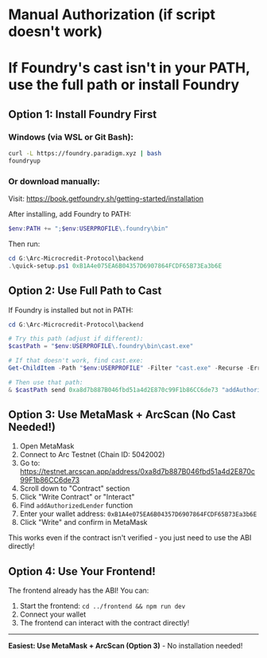 # Manual Authorization (if script doesn't work)

# If Foundry's cast isn't in your PATH, use the full path or install Foundry

## Option 1: Install Foundry First

### Windows (via WSL or Git Bash):
```bash
curl -L https://foundry.paradigm.xyz | bash
foundryup
```

### Or download manually:
Visit: https://book.getfoundry.sh/getting-started/installation

After installing, add Foundry to PATH:
```powershell
$env:PATH += ";$env:USERPROFILE\.foundry\bin"
```

Then run:
```powershell
cd G:\Arc-Microcredit-Protocol\backend
.\quick-setup.ps1 0xB1A4e075EA6B04357D6907864FCDF65B73Ea3b6E
```

## Option 2: Use Full Path to Cast

If Foundry is installed but not in PATH:

```powershell
cd G:\Arc-Microcredit-Protocol\backend

# Try this path (adjust if different):
$castPath = "$env:USERPROFILE\.foundry\bin\cast.exe"

# If that doesn't work, find cast.exe:
Get-ChildItem -Path "$env:USERPROFILE" -Filter "cast.exe" -Recurse -ErrorAction SilentlyContinue | Select-Object -First 1 -ExpandProperty FullName

# Then use that path:
& $castPath send 0xa8d7b887B046fbd51a4d2E870c99F1b86CC6de73 "addAuthorizedLender(address)" 0xB1A4e075EA6B04357D6907864FCDF65B73Ea3b6E --rpc-url https://rpc.testnet.arc.network --private-key YOUR_PRIVATE_KEY
```

## Option 3: Use MetaMask + ArcScan (No Cast Needed!)

1. Open MetaMask
2. Connect to Arc Testnet (Chain ID: 5042002)
3. Go to: https://testnet.arcscan.app/address/0xa8d7b887B046fbd51a4d2E870c99F1b86CC6de73
4. Scroll down to "Contract" section
5. Click "Write Contract" or "Interact"
6. Find `addAuthorizedLender` function
7. Enter your wallet address: `0xB1A4e075EA6B04357D6907864FCDF65B73Ea3b6E`
8. Click "Write" and confirm in MetaMask

This works even if the contract isn't verified - you just need to use the ABI directly!

## Option 4: Use Your Frontend!

The frontend already has the ABI! You can:
1. Start the frontend: `cd ../frontend && npm run dev`
2. Connect your wallet
3. The frontend can interact with the contract directly!

---

**Easiest: Use MetaMask + ArcScan (Option 3)** - No installation needed!

